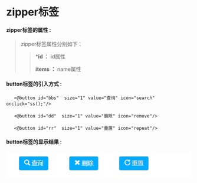 # zipper**标签**

#### zipper**标签的属性 :**

> zipper标签属性分别如下：
>
> > ***id ：** id属性
> >
> > **items ：** name属性
> >

#### button标签的引入方式 :

```
   <@button id="bbs"  size="1" value="查询" icon="search" onclick="ss();"/>

   <@button id="dd"  size="1" value="删除" icon="remove"/>

   <@button id="rr"  size="1" value="重置" icon="repeat"/>
```

#### button标签的显示结果 :

![](/assets/button.png)

